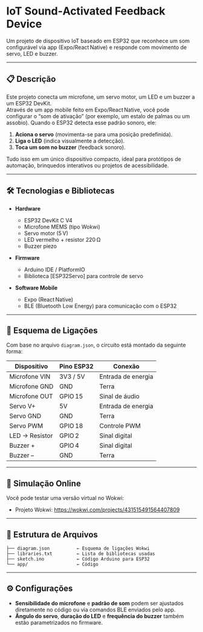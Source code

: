 # IoT Sound‑Activated Feedback Device

Um projeto de dispositivo IoT baseado em ESP32 que reconhece um som configurável via app (Expo/React Native) e responde com movimento de servo, LED e buzzer.

---

## 📋 Descrição

Este projeto conecta um microfone, um servo motor, um LED e um buzzer a um ESP32 DevKit.  
Através de um app mobile feito em Expo/React Native, você pode configurar o “som de ativação” (por exemplo, um estalo de palmas ou um assobio). Quando o ESP32 detecta esse padrão sonoro, ele:

1. **Aciona o servo** (movimenta-se para uma posição predefinida).  
2. **Liga o LED** (indica visualmente a detecção).  
3. **Toca um som no buzzer** (feedback sonoro).

Tudo isso em um único dispositivo compacto, ideal para protótipos de automação, brinquedos interativos ou projetos de acessibilidade.

---

## 🛠️ Tecnologias e Bibliotecas

- **Hardware**  
  - ESP32 DevKit C V4  
  - Microfone MEMS (tipo Wokwi)  
  - Servo motor (5 V)  
  - LED vermelho + resistor 220 Ω  
  - Buzzer piezo

- **Firmware**  
  - Arduino IDE / PlatformIO  
  - Biblioteca [ESP32Servo] para controle de servo

- **Software Mobile**  
  - Expo (React Native)  
  - BLE (Bluetooth Low Energy) para comunicação com o ESP32

---

## 🔗 Esquema de Ligações

Com base no arquivo `diagram.json`, o circuito está montado da seguinte forma:

| Dispositivo     | Pino ESP32     | Conexão         |
| --------------- | -------------- | --------------- |
| Microfone VIN   | 3V3 / 5V       | Entrada de energia  |
| Microfone GND   | GND            | Terra           |
| Microfone OUT   | GPIO 15        | Sinal de áudio  |
| Servo V+        | 5V             | Entrada de energia  |
| Servo GND       | GND            | Terra           |
| Servo PWM       | GPIO 18        | Controle PWM    |
| LED → Resistor  | GPIO 2         | Sinal digital   |
| Buzzer +        | GPIO 4         | Sinal digital   |
| Buzzer –        | GND            | Terra           |

---

## 📱 Simulação Online

Você pode testar uma versão virtual no Wokwi:
- Projeto Wokwi: https://wokwi.com/projects/431515491564407809

---

## 📝 Estrutura de Arquivos

```
├── diagram.json          ← Esquema de ligações Wokwi
├── libraries.txt         ← Lista de bibliotecas usadas
├── sketch.ino            ← Código Arduino para ESP32
└── app/                  ← Código 
```

---

## ⚙️ Configurações

- **Sensibilidade do microfone** e **padrão de som** podem ser ajustados diretamente no código ou via comandos BLE enviados pelo app.  
- **Ângulo do servo**, **duração do LED** e **frequência do buzzer** também estão parametrizados no firmware.
